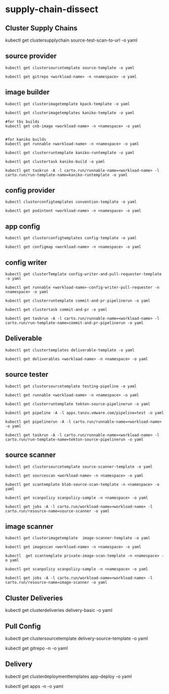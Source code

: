 # supply-chain-dissect


## Cluster Supply Chains

kubectl get clustersupplychain source-test-scan-to-url -o yaml


## source provider

```
kubectl get clustersourcetemplate source-template -o yaml

kubectl get gitrepo <workload-name> -n <namespace> -o yaml
```

## image builder

```
kubectl get clusterimagetemplate kpack-template -o yaml

kubectl get clusterimagetemplates kaniko-template -o yaml

#for tbs builds
kubectl get cnb-image <workload-name> -n <namespace> -o yaml


#for kaniko builds
kubectl get runnable <workload-name> -n <namespace> -o yaml

kubectl get clusterruntemplate kaniko-runtemplate -o yaml

kubectl get clustertask kaniko-build -o yaml

kubectl get taskrun -A -l carto.run/runnable-name=<workload-name> -l carto.run/run-template-name=kaniko-runtemplate -o yaml
```


## config provider
```
kubectl clusterconfigtemplates convention-template -o yaml

kubectl get podintent <workload-name> -n <namespace> -o yaml
```

## app config
```
kubectl get clusterconfigtemplates config-template -o yaml

kubectl get configmap <workload-name> -n <namespace> -o yaml
```

## config writer

```
kubectl get clusterTemplate config-writer-and-pull-requester-template -o yaml

kubectl get runnable <workload-name>-config-writer-pull-requester -n <namespace> -o yaml

kubectl get clusterruntemplate commit-and-pr-pipelinerun -o yaml

kubectl get clustertask commit-and-pr -o yaml

kubectl get taskrun -A -l carto.run/runnable-name=<workload-name> -l carto.run/run-template-name=commit-and-pr-pipelinerun -o yaml
```

## Deliverable

```
kubectl get clustertemplates deliverable-template -o yaml

kubectl get deliverables <workload-name> -n <namespace> -o yaml
```

## source tester

```
kubectl get clustersourcetemplate testing-pipeline -o yaml

kubectl get runnable <workload-name> -n <namespace> -o yaml

kubectl get clusterruntemplate tekton-source-pipelinerun -o yaml

kubectl get pipeline -A -l apps.tanzu.vmware.com/pipeline=test -o yaml

kubectl get pipelinerun -A -l carto.run/runnable-name=<workload-name> -o yaml

kubectl get taskrun -A -l carto.run/runnable-name=<workload-name> -l carto.run/run-template-name=tekton-source-pipelinerun -o yaml
```

## source scanner

```
kubectl get clustersourcetemplate source-scanner-template -o yaml

kubectl get sourcescan <workload-name> -n <namespace> -o yaml

kubectl get scantemplate blob-source-scan-template -n <namespace> -o yaml

kubectl get scanpolicy scanpolicy-sample -n <namespace> -o yaml

kubectl get jobs -A -l carto.run/workload-name=<workload-name> -l carto.run/resource-name=source-scanner -o yaml
```

## image scanner
```
kubectl get clusterimagetemplate  image-scanner-template -o yaml

kubectl get imagescan <workload-name> -n <namespace> -o yaml

kubectl  get scantemplate private-image-scan-template -n <namespace> -o yaml

kubectl get scanpolicy scanpolicy-sample -n <namespace> -o yaml

kubectl get jobs -A -l carto.run/workload-name=<workload-name> -l carto.run/resource-name=image-scanner -o yaml

```


## Cluster Deliveries

kubectl get clusterdeliveries delivery-basic -o yaml

## Pull Config

kubectl get clustersourcetemplate delivery-source-template -o yaml

kubectl get gitrepo <workload-name> -n <namespace> -o yaml

## Delivery

 kubectl get clusterdeploymenttemplates  app-deploy -o yaml

 kubectl get apps <workload-name> -n <namespace> -o yaml